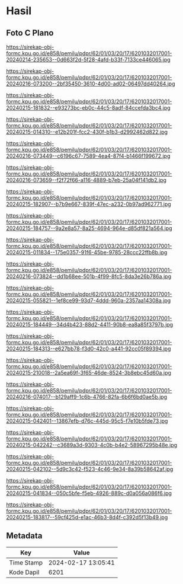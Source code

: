 # Hasil

## Foto C Plano

https://sirekap-obj-formc.kpu.go.id/e858/pemilu/pdpr/62/01/03/20/17/6201032017001-20240214-235653--0d663f2d-5f28-4afd-b33f-7133ce446065.jpg

https://sirekap-obj-formc.kpu.go.id/e858/pemilu/pdpr/62/01/03/20/17/6201032017001-20240216-073200--2bf35450-3610-4d00-ad02-06497dd40264.jpg

https://sirekap-obj-formc.kpu.go.id/e858/pemilu/pdpr/62/01/03/20/17/6201032017001-20240215-181832--e93273bc-eb0c-44c5-8adf-84ccefda3bc4.jpg

https://sirekap-obj-formc.kpu.go.id/e858/pemilu/pdpr/62/01/03/20/17/6201032017001-20240215-014310--e12b201f-fcc2-430f-b1b3-d2992462d822.jpg

https://sirekap-obj-formc.kpu.go.id/e858/pemilu/pdpr/62/01/03/20/17/6201032017001-20240216-073449--c6196c67-7589-4ea4-87f4-b1466f199672.jpg

https://sirekap-obj-formc.kpu.go.id/e858/pemilu/pdpr/62/01/03/20/17/6201032017001-20240216-073659--f2f72f66-a116-4889-b7eb-25a04f141db2.jpg

https://sirekap-obj-formc.kpu.go.id/e858/pemilu/pdpr/62/01/03/20/17/6201032017001-20240215-182907--b7b9e667-839f-47ec-a232-0b97ad962771.jpg

https://sirekap-obj-formc.kpu.go.id/e858/pemilu/pdpr/62/01/03/20/17/6201032017001-20240215-184757--9a2e8a57-8a25-4694-964e-d85df821a564.jpg

https://sirekap-obj-formc.kpu.go.id/e858/pemilu/pdpr/62/01/03/20/17/6201032017001-20240215-011834--175e0357-91f6-45be-9785-28ccc22ffb8b.jpg

https://sirekap-obj-formc.kpu.go.id/e858/pemilu/pdpr/62/01/03/20/17/6201032017001-20240216-073824--dd1b68ee-501b-4f99-8fc5-8da3e26b786a.jpg

https://sirekap-obj-formc.kpu.go.id/e858/pemilu/pdpr/62/01/03/20/17/6201032017001-20240215-055821--1ef8ce99-93d7-4ddd-960a-2357aa14308a.jpg

https://sirekap-obj-formc.kpu.go.id/e858/pemilu/pdpr/62/01/03/20/17/6201032017001-20240215-184449--34d4b423-88d2-4411-90b8-ea8a85f3797b.jpg

https://sirekap-obj-formc.kpu.go.id/e858/pemilu/pdpr/62/01/03/20/17/6201032017001-20240215-184313--e627bb78-f3d0-42c0-a441-92cc05f89394.jpg

https://sirekap-obj-formc.kpu.go.id/e858/pemilu/pdpr/62/01/03/20/17/6201032017001-20240215-210018--2a5ea69f-3f65-46de-8524-3b8ebc45d60a.jpg

https://sirekap-obj-formc.kpu.go.id/e858/pemilu/pdpr/62/01/03/20/17/6201032017001-20240216-074017--b129aff9-1c6b-4766-82fa-6b6f6bd0ae5b.jpg

https://sirekap-obj-formc.kpu.go.id/e858/pemilu/pdpr/62/01/03/20/17/6201032017001-20240215-042401--13867efb-d76c-445d-95c5-f7e10b5fde73.jpg

https://sirekap-obj-formc.kpu.go.id/e858/pemilu/pdpr/62/01/03/20/17/6201032017001-20240215-042242--c3689a3d-9303-4c0b-b4e2-58967295b48e.jpg

https://sirekap-obj-formc.kpu.go.id/e858/pemilu/pdpr/62/01/03/20/17/6201032017001-20240215-042102--5d9c3c42-f523-4c46-9e34-8a39b58642af.jpg

https://sirekap-obj-formc.kpu.go.id/e858/pemilu/pdpr/62/01/03/20/17/6201032017001-20240215-041834--050c5bfe-f5eb-4926-889c-d0a056a086f6.jpg

https://sirekap-obj-formc.kpu.go.id/e858/pemilu/pdpr/62/01/03/20/17/6201032017001-20240215-183817--59cf425d-e1ac-46b3-8d4f-c392d5f13b49.jpg


## Metadata

| Key        | Value               |
| ---------- | ------------------- |
| Time Stamp | 2024-02-17 13:05:41 |
| Kode Dapil | 6201                |



